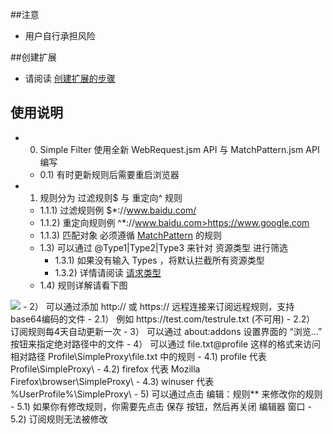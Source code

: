 ##注意

- 用户自行承担风险

##创建扩展

- 请阅读 <a href="https://github.com/jc3213/Misc/blob/master/Manual/zh-CN/HowToBuild.md">创建扩展的步骤</a>

## 使用说明

- 0) Simple Filter 使用全新 WebRequest.jsm API 与 MatchPattern.jsm API 编写
  - 0.1) 有时更新规则后需要重启浏览器
- 1) 规则分为 过滤规则$ 与 重定向^ 规则
  - 1.1.1) 过滤规则例 $*://www.baidu.com/
  - 1.1.2) 重定向规则例 ^*://www.baidu.com>https://www.google.com
  - 1.1.3) 匹配对象 必须遵循 <a href="https://developer.mozilla.org/en-US/Add-ons/WebExtensions/Match_patterns">MatchPattern</a> 的规则
  - 1.3) 可以通过 @Type1|Type2|Type3 来针对 资源类型 进行筛选
    - 1.3.1) 如果没有输入 Types ，将默认拦截所有资源类型
    - 1.3.2) 详情请阅读 <a href="https://developer.mozilla.org/en-US/docs/Mozilla/JavaScript_code_modules/WebRequest.jsm#Resource_types">请求类型</a>
  - 1.4) 规则详解请看下图
<img src="http://i66.tinypic.com/2s76us0.png">
- 2） 可以通过添加 http:// 或 https:// 远程连接来订阅远程规则，支持base64编码的文件
  - 2.1） 例如 https://test.com/testrule.txt (不可用)
  - 2.2） 订阅规则每4天自动更新一次
- 3） 可以通过 about:addons 设置界面的 “浏览...” 按钮来指定绝对路径中的文件
- 4） 可以通过 file.txt@profile 这样的格式来访问相对路径 Profile\SimpleProxy\file.txt 中的规则
  - 4.1) profile 代表 Profile\SimpleProxy\
  - 4.2) firefox 代表 Mozilla Firefox\browser\SimpleProxy\
  - 4.3) winuser 代表 %UserProfile%\SimpleProxy\
- 5) 可以通过点击 编辑：规则** 来修改你的规则
  - 5.1) 如果你有修改规则，你需要先点击 保存 按钮，然后再关闭 编辑器 窗口
  - 5.2) 订阅规则无法被修改
